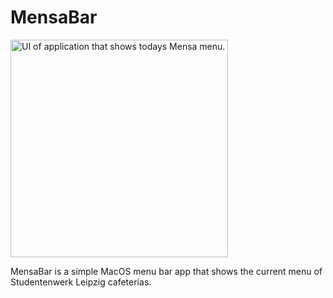 # MensaBar

<img width="348" alt="UI of application that shows todays Mensa menu." src="https://github.com/user-attachments/assets/c2b9c4e7-29c3-45fe-8164-538ac862e1b0" />

MensaBar is a simple MacOS menu bar app that shows the current menu of Studentenwerk Leipzig cafeterias.
